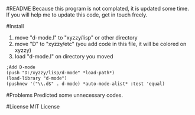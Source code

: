 #README
Because this program is not complated, it is updated some time. If you will help me to update this code, get in touch freely.

#Install
1. move "d-mode.l" to "xyzzy/lisp" or other directory
2. move "D" to "xyzzy/etc" (you add code in this file, it will be colored on xyzzy)
3. load "d-mode.l" on directory you moved

```lisp:site-init.l
;Add D-mode
(push "D:/xyzzy/lisp/d-mode" *load-path*)
(load-library "d-mode")
(pushnew '("\\.d$" . d-mode) *auto-mode-alist* :test 'equal)
```

#Problems
Predicted some unnecessary codes.

#License
MIT License
